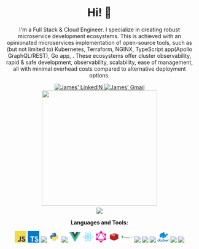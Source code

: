 <h1 align='center'> Hi! 🚀</h1>


<p align='center'> I'm a Full Stack & Cloud Engineer. I specialize in creating robust microservice development ecosystems. This is achieved with an opinionated microservices implementation of open-source tools, such as (but not limited to) Kubernetes, Terraform, NGINX, TypeScript app(Apollo GraphQL/REST), Go app, . These ecosystems offer cluster observability, rapid & safe development, observability, scalability, ease of management, all with minimal overhead costs compared to alternative deployment options. </p>


<div align="center">
  <div>
    <a href="https://www.linkedin.com/in/james-riordan-2a7902200/">
      <img alt="James' LinkedIN" width="35px"          src="https://raw.githubusercontent.com/peterthehan/peterthehan/master/assets/linkedin.svg" />
    </a>
    <a href="mailto:jamesriordan39@gmail.com">
      <img alt="James' Gmail" width="35px" src="https://www.freepnglogos.com/uploads/logo-gmail-png/logo-gmail-png-gmail-icon-download-png-and-vector-1.png" />
    </a>
  </div>
  <a href="https://jamesriordan.dev">
    <img width="300" height="300" src="https://media.giphy.com/media/3ohhwjCvlkO6qGX6Ra/giphy.gif">
  </a>
</div>
   
<div align="center">
<a href="https://github.com/James-Riordan/James-Riordan">
  <img align="center" src="https://github-readme-stats.vercel.app/api/top-langs/?username=James-Riordan&hide=vue,html,css&title_color=ffffff&text_color=c9cacc&icon_color=2bbc8a&bg_color=1d1f21&langs_count=5" />
</a>
  
**Languages and Tools:**  
 
<code><img height="30" src="https://raw.githubusercontent.com/github/explore/80688e429a7d4ef2fca1e82350fe8e3517d3494d/topics/javascript/javascript.png"></code>
<code><img height="30" src="https://raw.githubusercontent.com/github/explore/80688e429a7d4ef2fca1e82350fe8e3517d3494d/topics/typescript/typescript.png"></code>
<code><img height="30" src="https://3.bp.blogspot.com/-i-OOWA4rZdY/Wfi1Qp3OzKI/AAAAAAAA_CM/55hxG13GmYwJcWKNDMm6JLPpMwsYbHBvwCLcBGAs/s1600/golang-logo.png"></code>
<code><img height="30" src="https://raw.githubusercontent.com/github/explore/80688e429a7d4ef2fca1e82350fe8e3517d3494d/topics/python/python.png"></code>
<code><img height="30" src="https://raw.githubusercontent.com/sveltejs/svelte/29052aba7d0b78316d3a52aef1d7ddd54fe6ca84/site/static/images/svelte-android-chrome-512.png"></code>
<code><img height="30" src="https://raw.githubusercontent.com/github/explore/80688e429a7d4ef2fca1e82350fe8e3517d3494d/topics/vue/vue.png"></code>
<code><img height="30" src="https://raw.githubusercontent.com/github/explore/80688e429a7d4ef2fca1e82350fe8e3517d3494d/topics/react/react.png"></code>
<code><img height="30" src="https://raw.githubusercontent.com/github/explore/5c058a388828bb5fde0bcafd4bc867b5bb3f26f3/topics/graphql/graphql.png"></code>
<code><img height="30" src="https://raw.githubusercontent.com/github/explore/80688e429a7d4ef2fca1e82350fe8e3517d3494d/topics/redis/redis.png"></code>
<code><img height="30" src="https://raw.githubusercontent.com/github/explore/80688e429a7d4ef2fca1e82350fe8e3517d3494d/topics/mongodb/mongodb.png"></code>
<code><img height="30" src="https://upload.wikimedia.org/wikipedia/commons/thumb/2/29/Postgresql_elephant.svg/1200px-Postgresql_elephant.svg.png"></code>
<code><img height="30" src="https://dwglogo.com/wp-content/uploads/2017/09/3630px-Nginx_logo.png"></code>
<code><img height="30" src="https://images.g2crowd.com/uploads/product/image/social_landscape/social_landscape_7f0db783d89dc6a16ebb0ba5dd485234/aiven-for-apache-kafka.png"></code>
<code><img height="30" src="https://raw.githubusercontent.com/github/explore/80688e429a7d4ef2fca1e82350fe8e3517d3494d/topics/docker/docker.png"></code>
<code><img height="30" src="https://pipedream.com/s.v0/app_1dBhP3/logo/96"></code>
<code><img height="30" src="https://cdn.freebiesupply.com/logos/large/2x/firebase-1-logo-png-transparent.png"></code>
 
</div>
                                                                                                                      
                                                                                                                   
                                                                                                                       
                                                                                                                    
                                                                                                                                               
                                                                                                                  
                                                                                                                                               
                                                                                                                                          
